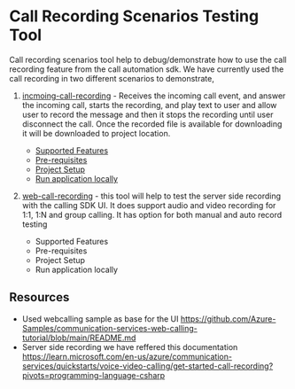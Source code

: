 # Call Recording Scenarios Testing Tool

Call recording scenarios tool help to debug/demonstrate how to use the call recording feature from the call automation sdk. We have currently used the call recording in two different scenarios to demonstrate,

1. [incmoing-call-recording](https://github.com/Azure-Samples/communication-services-recording/blob/main/call-recording-scenarios/incoming-call-recording/README.md) - Receives the incoming call event, and answer the incoming call, starts the recording, and play text to user and allow user to record the message and then it stops the recording until user disconnect the call. Once the recorded file is available for downloading it will be downloaded to project location.
   * [Supported Features](https://github.com/Azure-Samples/communication-services-recording/blob/main/call-recording-scenarios/incoming-call-recording/README.md#features)
   * [Pre-requisites](https://github.com/Azure-Samples/communication-services-recording/blob/main/call-recording-scenarios/incoming-call-recording/README.md#prerequisites)
   * [Project Setup](https://github.com/Azure-Samples/communication-services-recording/blob/main/call-recording-scenarios/incoming-call-recording/README.md#setup-instructions)
   * [Run application locally](https://github.com/Azure-Samples/communication-services-recording/blob/main/call-recording-scenarios/incoming-call-recording/README.md#running-the-application)
   
3. [web-call-recording](https://github.com/Azure-Samples/communication-services-recording/blob/main/call-recording-scenarios/web-call-recording/README.md) - this tool will help to test the server side recording with the calling SDK UI. It does support audio and video recording for 1:1, 1:N and group calling. It has option for both manual and auto record testing
   * Supported Features
   * Pre-requisites
   * Project Setup
   * Run application locally

## Resources

* Used webcalling sample as base for the UI https://github.com/Azure-Samples/communication-services-web-calling-tutorial/blob/main/README.md
* Server side recording we have reffered this documentation https://learn.microsoft.com/en-us/azure/communication-services/quickstarts/voice-video-calling/get-started-call-recording?pivots=programming-language-csharp
